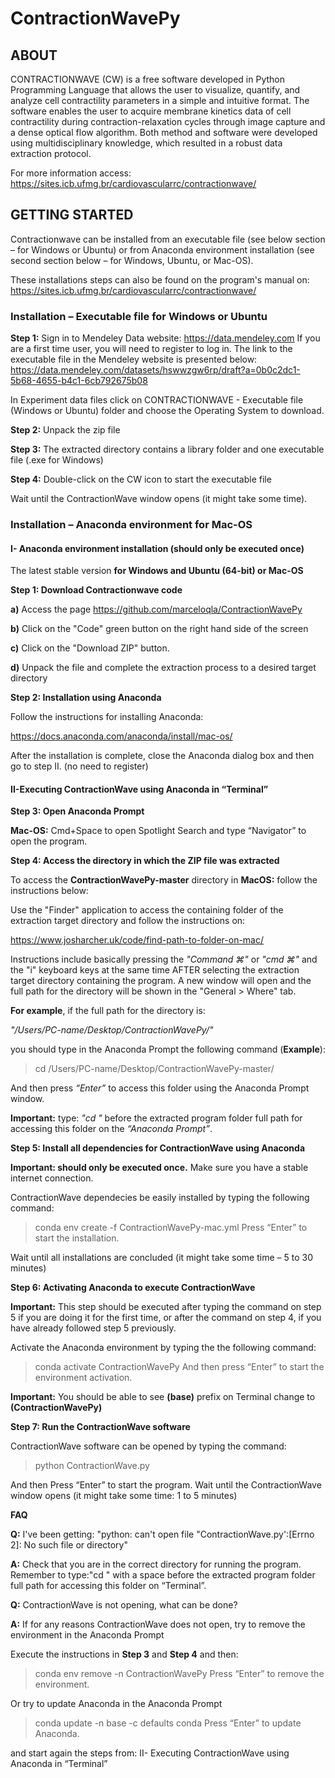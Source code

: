 # ContractionWavePy

## ABOUT

CONTRACTIONWAVE (CW) is a free software developed in Python Programming Language that allows the user to visualize, quantify, and analyze cell contractility parameters in a simple and intuitive format. The software enables the user to acquire membrane kinetics data of cell contractility during contraction-relaxation cycles through image capture and a dense optical flow algorithm. Both method and software were developed using multidisciplinary knowledge, which resulted in a robust data extraction protocol.

For more information access: https://sites.icb.ufmg.br/cardiovascularrc/contractionwave/

## GETTING STARTED
Contractionwave can be installed from an executable file (see below section – for
Windows or Ubuntu) or from Anaconda environment installation (see second section below –
for Windows, Ubuntu, or Mac-OS).

These installations steps can also be found on the program's manual on: https://sites.icb.ufmg.br/cardiovascularrc/contractionwave/

### Installation – Executable file for Windows or Ubuntu

**Step 1:** Sign in to Mendeley Data website: https://data.mendeley.com
If you are a first time user, you will need to register to log in.
The link to the executable file in the Mendeley website is presented below:
https://data.mendeley.com/datasets/hswwzgw6rp/draft?a=0b0c2dc1-5b68-4655-b4c1-6cb792675b08

In Experiment data files click on CONTRACTIONWAVE - Executable file (Windows or
Ubuntu) folder and choose the Operating System to download.

**Step 2:** Unpack the zip file

**Step 3:** The extracted directory contains a library folder and one executable file (.exe
for Windows)

**Step 4:** Double-click on the CW icon to start the executable file

Wait until the ContractionWave window opens (it might take some time). 

### Installation – Anaconda environment for Mac-OS
#### I- Anaconda environment installation (should only be executed once)

The latest stable version **for Windows and Ubuntu (64-bit) or Mac-OS**

**Step 1: Download Contractionwave code**

**a)** Access the page https://github.com/marceloqla/ContractionWavePy

**b)** Click on the "Code" green button on the right hand side of the screen

**c)** Click on the "Download ZIP" button.

**d)** Unpack the file and complete the extraction process to a desired target directory

**Step 2: Installation using Anaconda**

Follow the instructions for installing Anaconda:

https://docs.anaconda.com/anaconda/install/mac-os/

After the installation is complete, close the Anaconda dialog box and then go to step II.
(no need to register)

#### **II-Executing ContractionWave using Anaconda in “Terminal”**

**Step 3: Open Anaconda Prompt**

**Mac-OS:** Cmd+Space to open Spotlight Search and type “Navigator” to open the
program.

**Step 4: Access the directory in which the ZIP file was extracted**

To access the **ContractionWavePy-master** directory in **MacOS:** follow the instructions below:

Use the "Finder" application to access the containing folder of the extraction target
directory and follow the instructions on:

https://www.josharcher.uk/code/find-path-to-folder-on-mac/

Instructions include basically pressing the *"Command ⌘"* or *"cmd ⌘"* and the "i"
keyboard keys at the same time AFTER selecting the extraction target directory
containing the program. A new window will open and the full path for the directory will
be shown in the "General > Where" tab.

**For example**, if the full path for the directory is:

*"/Users/PC-name/Desktop/ContractionWavePy/"*

you should type in the Anaconda Prompt the following command (**Example**):

> cd /Users/PC-name/Desktop/ContractionWavePy-master/

And then press *“Enter”* to access this folder using the Anaconda Prompt window.

**Important:** type: *"cd "* before the extracted program folder full path for accessing this
folder on the *“Anaconda Prompt”*.

**Step 5: Install all dependencies for ContractionWave using Anaconda**

**Important: should only be executed once.** Make sure you have a stable internet connection.

ContractionWave dependecies be easily installed by typing the following command:

>conda env create -f ContractionWavePy-mac.yml
Press “Enter” to start the installation.

Wait until all installations are concluded (it might take some time – 5 to 30 minutes)

**Step 6: Activating Anaconda to execute ContractionWave**

**Important:** This step should be executed after typing the command on step 5 if you are
doing it for the first time, or after the command on step 4, if you have already followed
step 5 previously.

Activate the Anaconda environment by typing the the following command:

> conda activate ContractionWavePy
And then press “Enter” to start the environment activation.

**Important:** You should be able to see **(base)** prefix on Terminal change to **(ContractionWavePy)**

**Step 7: Run the ContractionWave software**

ContractionWave software can be opened by typing the command:

> python ContractionWave.py

And then Press “Enter” to start the program. Wait until the ContractionWave window opens (it might take some time: 1 to 5 minutes)

**FAQ**

**Q:** I've been getting: "python: can't open file "ContractionWave.py':[Errno 2]: No such
file or directory"

**A:** Check that you are in the correct directory for running the program. Remember to
type:"cd " with a space before the extracted program folder full path for accessing this
folder on “Terminal”.

**Q:** ContractionWave is not opening, what can be done?

**A:** If for any reasons ContractionWave does not open, try to remove the environment in the Anaconda Prompt

Execute the instructions in **Step 3** and **Step 4** and then:

> conda env remove -n ContractionWavePy
Press “Enter” to remove the environment.

Or try to update Anaconda in the Anaconda Prompt
> conda update -n base -c defaults conda
Press “Enter” to update Anaconda.

and start again the steps from: II- Executing ContractionWave using Anaconda in “Terminal”
